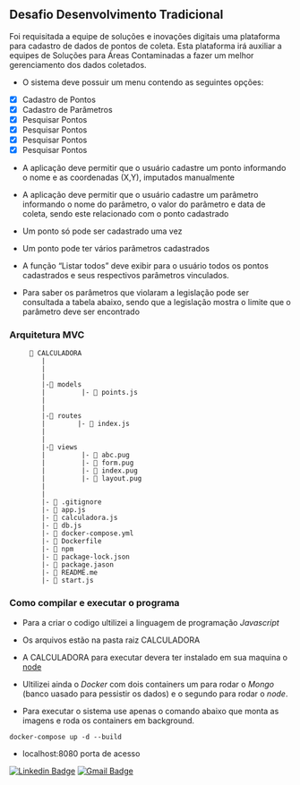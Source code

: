 
## Desafio Desenvolvimento Tradicional

Foi requisitada a equipe de soluções e inovações digitais uma plataforma para cadastro de dados de pontos de
coleta. Esta plataforma irá auxiliar a equipes de Soluções para Áreas Contaminadas a fazer um melhor
gerenciamento dos dados coletados.

* O sistema deve possuir um menu contendo as seguintes opções:

- [x] Cadastro de Pontos
- [x] Cadastro de Parâmetros
- [x] Pesquisar Pontos
- [x] Pesquisar Pontos
- [x] Pesquisar Pontos
- [x] Pesquisar Pontos

* A aplicação deve permitir que o usuário cadastre um ponto informando o nome e as coordenadas (X,Y),
imputados manualmente

* A aplicação deve permitir que o usuário cadastre um parâmetro informando o nome do parâmetro, o valor do
parâmetro e data de coleta, sendo este relacionado com o ponto cadastrado

* Um ponto só pode ser cadastrado uma vez

* Um ponto pode ter vários parâmetros cadastrados

* A função “Listar todos” deve exibir para o usuário todos os pontos cadastrados e seus respectivos
parâmetros vinculados.

* Para saber os parâmetros que violaram a legislação pode ser consultada a tabela abaixo, sendo que a
legislação mostra o limite que o parâmetro deve ser encontrado


### **Arquitetura MVC**


         📁 CALCULADORA
            |
            |
            |    
            |-📁 models
            |         |- 📄 points.js  
            |           
            |         
            |-📁 routes
            |        |- 📄 index.js
            |
            |
            |-📁 views
            |         |- 📄 abc.pug
            |         |- 📄 form.pug
            |         |- 📄 index.pug
            |         |- 📄 layout.pug
            |
            |
            |- 📄 .gitignore
            |- 📄 app.js
            |- 📄 calculadora.js
            |- 📄 db.js
            |- 📄 docker-compose.yml
            |- 📄 Dockerfile
            |- 📄 npm
            |- 📄 package-lock.json
            |- 📄 package.jason
            |- 📄 README.me
            |- 📄 start.js



### Como compilar e executar o programa

* Para a criar o codigo ultilizei a linguagem de programação _Javascript_ 

* Os arquivos estão na pasta raiz CALCULADORA

* A CALCULADORA para executar devera ter instalado em sua maquina o [node](https://nodejs.org/en/) 

* Ultilizei ainda o _Docker_ com dois containers um para rodar o _Mongo_ (banco uasado para pessistir os dados) e o segundo para rodar o _node_.

* Para executar o sistema use apenas o comando abaixo que monta as imagens e roda os containers em background. 

 `docker-compose up -d --build`
 
* localhost:8080 porta de acesso


 


[![Linkedin Badge](https://img.shields.io/badge/-Ismenia%20Leao-blue?style=flat-square&logo=Linkedin&logoColor=white&link=https://www.linkedin.com/in/ism%C3%AAnia-le%C3%A3o-a39942198/)](https://www.linkedin.com/in/ism%C3%AAnia-le%C3%A3o-a39942198/)  [![Gmail Badge](https://img.shields.io/badge/-ismenialeao@gmail.com-c14438?style=flat-square&logo=Gmail&logoColor=white&link=mailto:ismenialeao@gmail.com)](mailto:ismenialeao@gmail.com)

